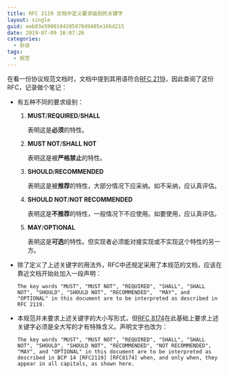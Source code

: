 ```yaml
---
title: RFC 2119 文档中定义要求级别的关键字
layout: single
guid: eeb83e5900104205978d9405e166d215
date: 2019-07-09 16:07:26
categories:
  - 杂谈
tags:
  - 规范 
---
```


在看一份协议规范文档时，文档中提到其用语符合[RFC 2119][]，因此查阅了这份RFC，记录做个笔记：

* 有五种不同的要求级别：

  1.  **MUST**/**REQUIRED**/**SHALL**

      表明这是**必须**的特性。

  1.  **MUST NOT**/**SHALL NOT**

      表明这是被**严格禁止**的特性。

  1.  **SHOULD**/**RECOMMENDED**

      表明这是被**推荐**的特性，大部分情况下应采纳。如不采纳，应认真评估。

  1.  **SHOULD NOT**/**NOT RECOMMENDED**

      表明这是**不推荐**的特性，一般情况下不应使用。如要使用，应认真评估。

  1.  **MAY**/**OPTIONAL**

      表明这是**可选**的特性。但实现者必须能对接实现或不实现这个特性的另一方。

* 除了定义了上述关键字的用法外，RFC中还规定采用了本规范的文档，应该在靠近文档开始处加入一段声明：

      The key words "MUST", "MUST NOT", "REQUIRED", "SHALL", "SHALL
      NOT", "SHOULD", "SHOULD NOT", "RECOMMENDED",  "MAY", and
      "OPTIONAL" in this document are to be interpreted as described in
      RFC 2119.

* 本规范并未要求上述关键字的大小写形式，但[RFC 8174][]在此基础上要求上述关键字必须是全大写的才有特殊含义。声明文字也改为：

      The key words "MUST", "MUST NOT", "REQUIRED", "SHALL", "SHALL
      NOT", "SHOULD", "SHOULD NOT", "RECOMMENDED", "NOT RECOMMENDED",
      "MAY", and "OPTIONAL" in this document are to be interpreted as
      described in BCP 14 [RFC2119] [RFC8174] when, and only when, they
      appear in all capitals, as shown here.

[RFC 2119]: https://tools.ietf.org/html/rfc2119
[RFC 8174]: https://tools.ietf.org/html/rfc8174

